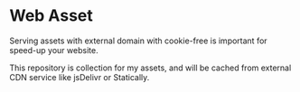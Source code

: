 # Web Asset
Serving assets with external domain with cookie-free is important for speed-up your website.

This repository is collection for my assets, and will be cached from external CDN service like jsDelivr or Statically.
